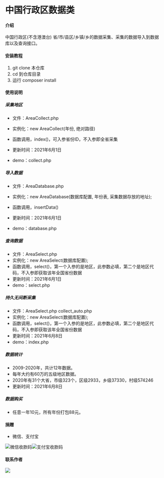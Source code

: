 # 中国行政区数据类

#### 介绍
中国行政区(不含港澳台) 省/市/县区/乡镇/乡的数据采集、采集的数据导入到数据库以及查询接口。


#### 安装教程

1.  git clone 本仓库
2.  cd 到仓库目录
3.  运行 composer install

#### 使用说明

##### 采集地区

- 文件：AreaCollect.php

- 实例化：new AreaCollect(年份, 绝对路径)

- 函数调用，index()，可入参省份ID，不入参即全省采集

- 更新时间：2021年6月1日

- demo：collect.php


##### 导入数据

- 文件：AreaDatabase.php

- 实例化：new AreaDatabase(数据库配置, 年份表, 采集数据存放的地址);

- 函数调用，insertData()

- 更新时间：2021年6月1日

- demo：database.php

##### 查询数据

- 文件：AreaSelect.php
- 实例化：new AreaSelect(数据库配置);
- 函数调用，select()，第一个入参的是地区，此参数必填，第二个是地区代码，不入参即获取该年全国省份数据
- 更新时间：2021年6月1日
- demo：select.php

##### 持久无间断采集

- 文件：AreaSelect.php collect_auto.php
- 实例化：new AreaSelect(数据库配置);
- 函数调用，select()，第一个入参的是地区，此参数必填，第二个是地区代码，不入参即获取该年全国省份数据
- 更新时间：2021年6月8日
- demo：index.php

##### 数据统计

- 2009-2020年，共计12年数据。
- 每年大约有60万的五级地区数据。
- 2020年有31个大省，市级323个，区级2933，乡级37330，村级574246
- 更新时间：2021年6月8日

##### 数据购买
- 任意一年10元，所有年份打包88元。

#### 捐赠

- 微信、支付宝

![微信收款码](https://image.pipihublog.com/20210601105403.png?imageView2/2/w/200/h/200)![支付宝收款码](https://image.pipihublog.com/20210601105404.png?imageView2/2/w/200/h/200)

#### 联系作者

![](https://image.pipihublog.com/20210601105522.jpg?imageView2/2/w/400/h/400)
